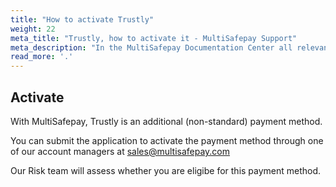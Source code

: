 ```yaml
---
title: "How to activate Trustly"
weight: 22
meta_title: "Trustly, how to activate it - MultiSafepay Support"
meta_description: "In the MultiSafepay Documentation Center all relevant information regarding our Plugins and API. As well as Support pages for Payment Method, Tools and General Questions. You can also find the contact details of our Support Team and Integration Team."
read_more: '.'
---
```

## Activate
With MultiSafepay, Trustly is an additional (non-standard) payment method. 

You can submit the application to activate the payment method through one of our account managers at <sales@multisafepay.com>

Our Risk team will assess whether you are eligibe for this payment method.

